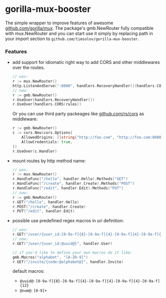 # gorilla-mux-booster
The simple wrapper to improve features of awesome [github.com/gorilla/mux](https://github.com/gorilla/mux). The package's gmb.NewRouter fully compatible with mux.NewRouter and you can start use it simply by replacing path in your import section to `github.com/timsolov/gorilla-mux-booster`.

### Features
* add support for idiomatic right way to add CORS and other middlewares over the routes.
    ```go
    // was:
    r := mux.NewRouter()
    http.ListenAndServe(":8000", handlers.RecoveryHandler()(handlers.CORS(rules)(r)))
    // now:
    r := gmb.NewRouter()
    r.UseOver(handlers.RecoveryHandler())
    r.UseOver(handlers.CORS(rules))
    ```

    Or you can use third party packeages like [github.com/rs/cors](http://github.com/rs/cors) as middleware:
    ```go
    r := gmb.NewRouter()
    c := cors.New(cors.Options{
        AllowedOrigins: []string{"http://foo.com", "http://foo.com:8080"},
        AllowCredentials: true,
    })
    r.UseOver(c.Handler)
    ```

* mount routes by http method name:
    ```go
    // was:
    r := mux.NewRouter()
    r.HandleFunc("/hello", handler.Hello).Methods("GET")
    r.HandleFunc("/create", handler.Create).Methods("POST")
    r.HandleFunc("/edit", handler.Edit).Methods("PUT")
    // now:
    r := gmb.NewRouter()
    r.GET("/hello", handler.Hello)
    r.POST("/create", handler.Create)
    r.PUT("/edit", handler.Edit)
    ```

* possible use predefined regex macros in uri definition:
    ```go
    // was:
    r.GET("/user/{user_id:[0-9a-f]{8}-[0-9a-f]{4}-[0-9a-f]{4}-[0-9a-f]{4}-[0-9a-f]{12}}", handler.User)
    // now:
    r.GET("/user/{user_id:@uuid@}", handler.User)
    
    // if you'd like to define your own macros do it like:
    gmb.Macros("alphabet", "[A-Z0-9]")
    r.GET("/invite/{code:@alphabet@}", handler.Invite)
    ```

    default macros:
    * `@uuid@`: `[0-9a-f]{8}-[0-9a-f]{4}-[0-9a-f]{4}-[0-9a-f]{4}-[0-9a-f]{12}`
    * `@num@`:  `[0-9]+`
